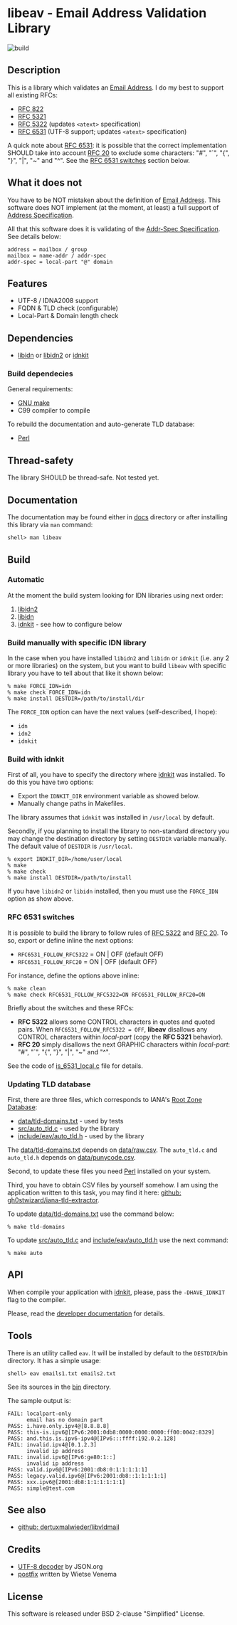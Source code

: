 # libeav - Email Address Validation Library

![build](https://github.com/gh0stwizard/libeav/workflows/build/badge.svg)

## Description

This is a library which validates an [Email Address][1]. I do my best to
support all existing RFCs:

* [RFC 822][2]
* [RFC 5321][3]
* [RFC 5322][4] (updates `<atext>` specification)
* [RFC 6531][5] (UTF-8 support; updates `<atext>` specification)


A quick note about [RFC 6531][5]: it is possible that the correct implementation
SHOULD take into account [RFC 20][6] to exclude some characters:
"#", "\`", "{", "}", "|", "~" and "^". See the
[RFC 6531 switches](#rfc-6531-switches) section below.


## What it does not

You have to be NOT mistaken about the definition of [Email Address][1].
This software does NOT implement (at the moment, at least) a full support
of [Address Specification][14].

All that this software does it is validating of the [Addr-Spec Specification][15].
See details below:

	address = mailbox / group
	mailbox = name-addr / addr-spec
	addr-spec = local-part "@" domain


## Features

* UTF-8 / IDNA2008 support
* FQDN & TLD check (configurable)
* Local-Part & Domain length check


## Dependencies

* [libidn][17] or [libidn2][18] or [idnkit][8]

### Build dependecies

General requirements:

* [GNU make][10]
* C99 compiler to compile

To rebuild the documentation and auto-generate TLD database:

* [Perl][19]


## Thread-safety

The library SHOULD be thread-safe. Not tested yet.


## Documentation

The documentation may be found either in [docs][16] directory
or after installing this library via `man` command:

```
shell> man libeav
```


## Build

### Automatic

At the moment the build system looking for IDN libraries using
next order:

1. [libidn2][18]
2. [libidn][17]
3. [idnkit][8] - see how to configure below

### Build manually with specific IDN library

In the case when you have installed `libidn2` and `libidn`
or `idnkit` (i.e. any 2 or more libraries) on the system, but
you want to build `libeav` with specific library you have to
tell about that like it shown below:

```
% make FORCE_IDN=idn
% make check FORCE_IDN=idn
% make install DESTDIR=/path/to/install/dir
```

The `FORCE_IDN` option can have the next values
(self-described, I hope):

* `idn`
* `idn2`
* `idnkit`

### Build with idnkit

First of all, you have to specify the directory where [idnkit][8]
was installed. To do this you have two options:

* Export the `IDNKIT_DIR` environment variable as showed below.
* Manually change paths in Makefiles.

The library assumes that `idnkit` was installed in `/usr/local`
by default.

Secondly, if you planning to install the library to non-standard
directory you may change the destination directory by setting
`DESTDIR` variable manually.
The default value of `DESTDIR` is `/usr/local`.

```
% export INDKIT_DIR=/home/user/local
% make
% make check
% make install DESTDIR=/path/to/install
```

If you have `libidn2` or `libidn` installed, then you must
use the `FORCE_IDN` option as show above.

### RFC 6531 switches

It is possible to build the library to follow rules of [RFC 5322][4] and
[RFC 20][6]. To so, export or define inline the next options:

* `RFC6531_FOLLOW_RFC5322` = ON | OFF (default OFF)
* `RFC6531_FOLLOW_RFC20` = ON | OFF (default OFF)

For instance, define the options above inline:

```
% make clean
% make check RFC6531_FOLLOW_RFC5322=ON RFC6531_FOLLOW_RFC20=ON
```

Briefly about the switches and these RFCs:

* **RFC 5322** allows some CONTROL characters in quotes and quoted pairs. When
`RFC6531_FOLLOW_RFC5322 = OFF`, **libeav** disallows any CONTROL characters
within *local-part* (copy the **RFC 5321** behavior).
* **RFC 20** simply disallows the next GRAPHIC characters within *local-part*:
"#", "\`", "{", "}", "|", "~" and "^".

See the code of [is_6531_local.c][7] file for details.

### Updating TLD database

First, there are three files, which corresponds to IANA's
[Root Zone Database][22]:

* [data/tld-domains.txt][23] - used by tests
* [src/auto_tld.c][27] - used by the library
* [include/eav/auto_tld.h][28] - used by the library

The [data/tld-domains.txt][23] depends on [data/raw.csv][25].
The `auto_tld.c` and `auto_tld.h` depends on [data/punycode.csv][24].

Second, to update these files you need [Perl][19] installed
on your system.

Third, you have to obtain CSV files by yourself somehow. I am
using the application written to this task, you may find it
here: [github: gh0stwizard/iana-tld-extractor][26].

To update [data/tld-domains.txt][23] use the command below:

```
% make tld-domains
```

To update [src/auto_tld.c][27] and [include/eav/auto_tld.h][28]
use the next command:

```
% make auto
```


## API

When compile your application with [idnkit][8], please, pass the
`-DHAVE_IDNKIT` flag to the compiler.

Please, read the [developer documentation][20] for details.


## Tools

There is an utility called `eav`. It will be installed by default to
the `DESTDIR`/bin directory. It has a simple usage:

```
shell> eav emails1.txt emails2.txt
```

See its sources in the [bin][12] directory.

The sample output is:

```
FAIL: localpart-only
      email has no domain part
PASS: i.have.only.ipv4@[8.8.8.8]
PASS: this-is.ipv6@[IPv6:2001:0db8:0000:0000:0000:ff00:0042:8329]
PASS: and.this.is.ipv6-ipv4@[IPv6:::ffff:192.0.2.128]
FAIL: invalid.ipv4@[0.1.2.3]
      invalid ip address
FAIL: invalid.ipv6@[IPv6:ge80:1::]
      invalid ip address
PASS: valid.ipv6@[IPv6:2001:db8:0:1:1:1:1:1]
PASS: legacy.valid.ipv6@[IPv6:2001:db8::1:1:1:1:1]
PASS: xxx.ipv6@[2001:db8:1:1:1:1:1:1]
PASS: simple@test.com
```

## See also

* [github: dertuxmalwieder/libvldmail][21]


## Credits

* [UTF-8 decoder][11] by JSON.org
* [postfix][13] written by Wietse Venema


## License

This software is released under BSD 2-clause "Simplified" License.


[1]: https://en.wikipedia.org/wiki/Email_address
[2]: https://tools.ietf.org/html/rfc822
[3]: https://tools.ietf.org/html/rfc5321
[4]: https://tools.ietf.org/html/rfc5322
[5]: https://tools.ietf.org/html/rfc6531
[6]: https://tools.ietf.org/html/rfc20
[7]: /src/is_6531_local.c
[8]: https://jprs.co.jp/idn/index-e.html
[9]: https://www.gnu.org/software/libidn/
[10]: https://www.gnu.org/software/make/
[11]: http://www.json.org/JSON_checker/
[12]: /bin/
[13]: http://www.postfix.org/
[14]: https://tools.ietf.org/html/rfc5322#section-3.4
[15]: https://tools.ietf.org/html/rfc5322#section-3.4.1
[16]: /docs/
[17]: https://www.gnu.org/software/libidn/
[18]: https://github.com/libidn/libidn2
[19]: https://www.perl.org/
[20]: /docs/libeav.3.pod
[21]: https://github.com/dertuxmalwieder/libvldmail
[22]: https://www.iana.org/domains/root/db
[23]: /data/tld-domains.txt
[24]: /data/punycode.csv
[25]: /data/raw.csv
[26]: https://github.com/gh0stwizard/iana-tld-extractor
[27]: /src/auto_tld.c
[28]: /include/eav/auto_tld.h
